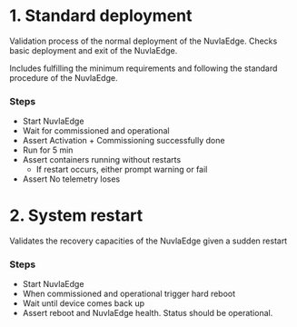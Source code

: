 # 1. Standard deployment

Validation process of the normal deployment of the NuvlaEdge. Checks basic
deployment and exit of the NuvlaEdge.

Includes fulfilling the minimum requirements and following the standard
procedure of the NuvlaEdge.

### Steps

- Start NuvlaEdge
- Wait for commissioned and operational
- Assert Activation + Commissioning successfully done
- Run for 5 min
- Assert containers running without restarts
    - If restart occurs, either prompt warning or fail
- Assert No telemetry loses

# 2. System restart

Validates the recovery capacities of the NuvlaEdge given a sudden restart

### Steps

- Start NuvlaEdge
- When commissioned and operational trigger hard reboot
- Wait until device comes back up
- Assert reboot and NuvlaEdge health. Status should be operational.